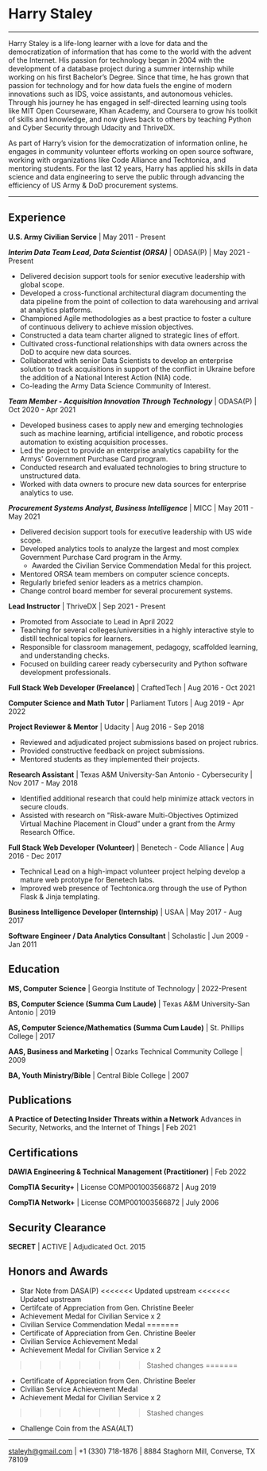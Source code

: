 Harry Staley
============

----

Harry Staley is a life-long learner with a love for data and the democratization of information that has come to the world with the advent of the Internet.  His passion for technology began in 2004 with the development of a database project during a summer internship while working on his first Bachelor’s Degree.  Since that time, he has grown that passion for technology and for how data fuels the engine of modern innovations such as IDS, voice assistants, and autonomous vehicles.  Through his journey he has engaged in self-directed learning using tools like MIT Open Courseware, Khan Academy, and Coursera to grow his toolkit of skills and knowledge, and now gives back to others by teaching Python and Cyber Security through Udacity and ThriveDX.

As part of Harry’s vision for the democratization of information online, he engages in community volunteer efforts working on open source software, working with organizations like Code Alliance and Techtonica, and mentoring students. For the last 12 years, Harry has applied his skills in data science and data engineering to serve the public through advancing the efficiency of US Army & DoD procurement systems.

----

Experience
----------

**U.S. Army Civilian Service** | May 2011 - Present

***Interim Data Team Lead, Data Scientist (ORSA)*** | ODASA(P) | May 2021 - Present

* Delivered decision support tools for senior executive leadership with global scope.
* Developed a cross-functional architectural diagram documenting the data pipeline from the point of collection to data warehousing and arrival at analytics platforms.
* Championed Agile methodologies as a best practice to foster a culture of continuous delivery to achieve mission objectives.
* Constructed a data team charter aligned to strategic lines of effort.
* Cultivated cross-functional relationships with data owners across the DoD to acquire new data sources.
* Collaborated with senior Data Scientists to develop an enterprise solution to track acquisitions in support of the conflict in Ukraine before the addition of a National Interest Action (NIA) code.
* Co-leading the Army Data Science Community of Interest.

***Team Member - Acquisition Innovation Through Technology*** | ODASA(P) | Oct 2020 - Apr 2021

* Developed business cases to apply new and emerging technologies such as machine learning, artificial intelligence, and robotic process automation to existing acquisition processes.
* Led the project to provide an enterprise analytics capability for the Armys' Government Purchase Card program.
* Conducted research and evaluated technologies to bring structure to unstructured data.
* Worked with data owners to procure new data sources for enterprise analytics to use.

***Procurement Systems Analyst, Business Intelligence*** | MICC | May 2011 - May 2021

* Delivered decision support tools for executive leadership with US wide scope.
* Developed analytics tools to analyze the largest and most complex Government Purchase Card program in the Army.
    - Awarded the Civilian Service Commendation Medal for this project.
* Mentored ORSA team members on computer science concepts.
* Regularly briefed senior leaders as a metrics champion.
* Change control board member for several procurement systems.


**Lead Instructor** | ThriveDX | Sep 2021 - Present

* Promoted from Associate to Lead in April 2022
* Teaching for several colleges/universities in a highly interactive style to distill technical topics for learners.
* Responsible for classroom management, pedagogy, scaffolded learning, and understanding checks.
* Focused on building career ready cybersecurity and Python software development professionals.

**Full Stack Web Developer (Freelance)** | CraftedTech | Aug 2016 - Oct 2021

**Computer Science and Math Tutor** | Parliament Tutors | Aug 2019 - Apr 2022

**Project Reviewer & Mentor** | Udacity | Aug 2016 - Sep 2018

* Reviewed and adjudicated project submissions based on project rubrics.
* Provided constructive feedback on project submissions.
* Mentored students as they implemented their projects.

**Research Assistant** | Texas A&M University-San Antonio - Cybersecurity | Nov 2017 - May 2018

* Identified additional research that could help minimize attack vectors in secure clouds.
* Assisted with research on "Risk-aware Multi-Objectives Optimized Virtual Machine Placement in Cloud” under a grant from the Army Research Office.

**Full Stack Web Developer (Volunteer)** | Benetech - Code Alliance | Aug 2016 - Dec 2017

* Technical Lead on a high-impact volunteer project helping develop a mature web prototype for Benetech labs.
* Improved web presence of Techtonica.org through the use of Python Flask & Jinja templating.

**Business Intelligence Developer (Internship)** | USAA | May 2017 - Aug 2017

**Software Engineer / Data Analytics Consultant** | Scholastic | Jun 2009 - Jan 2011

Education
---------

**MS, Computer Science** | Georgia Institute of Technology | 2022-Present

**BS, Computer Science (Summa Cum Laude)** | Texas A&M University-San Antonio | 2019

**AS, Computer Science/Mathematics (Summa Cum Laude)** | St. Phillips College | 2017

**AAS, Business and Marketing** |  Ozarks Technical Community College | 2009
 
**BA, Youth Ministry/Bible** | Central Bible College | 2007

Publications
------------

 **A Practice of Detecting Insider Threats within a Network**
 Advances in Security, Networks, and the Internet of Things | Feb 2021

Certifications
--------------

**DAWIA Engineering & Technical Management (Practitioner)** | Feb 2022

**CompTIA Security+** | License COMP001003566872 | Aug 2019

**CompTIA Network+** | License COMP001003566872 | July 2006

Security Clearance
------------------

**SECRET** | ACTIVE | Adjudicated Oct. 2015

Honors and Awards
-----------------

* Star Note from DASA(P)
<<<<<<< Updated upstream
<<<<<<< Updated upstream
* Certifcate of Appreciation from Gen. Christine Beeler
* Achievement Medal for Civilian Service x 2
* Civilian Service Commendation Medal
=======
* Certificate of Appreciation from Gen. Christine Beeler
* Civilian Service Achievement Medal
* Achievement Medal for Civilian Service x 2
>>>>>>> Stashed changes
=======
* Certificate of Appreciation from Gen. Christine Beeler
* Civilian Service Achievement Medal
* Achievement Medal for Civilian Service x 2
>>>>>>> Stashed changes
* Challenge Coin from the ASA(ALT)

----

<staleyh@gmail.com> | +1 (330) 718-1876 | 8884 Staghorn Mill, Converse, TX 78109
